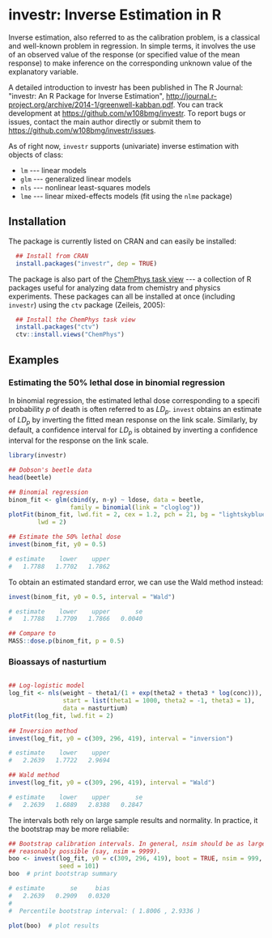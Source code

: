# investr: Inverse Estimation in R

Inverse estimation, also referred to as the calibration problem, is a classical and well-known problem in regression. In simple terms, it involves the use of an observed value of the response (or specified value of the mean response) to make inference on the corresponding unknown value of the explanatory variable. 

A detailed introduction to investr has been published in The R Journal: "investr: An R Package for Inverse Estimation", http://journal.r-project.org/archive/2014-1/greenwell-kabban.pdf. You can track development at https://github.com/w108bmg/investr. To report bugs or issues, contact the main author directly or submit them to https://github.com/w108bmg/investr/issues. 

As of right now, `investr` supports (univariate) inverse estimation with objects of class:

* `lm` --- linear models
* `glm` --- generalized linear models
* `nls` --- nonlinear least-squares models
* `lme` --- linear mixed-effects models (fit using the `nlme` package)

## Installation
The package is currently listed on CRAN and can easily be installed:
```r
  ## Install from CRAN
  install.packages("investr", dep = TRUE)
```
The package is also part of the [ChemPhys task view](http://cran.r-project.org/web/views/ChemPhys.html) --- a collection of R packages useful for analyzing data from chemistry and physics experiments. These packages can all be installed at once (including `investr`) using the `ctv` package (Zeileis, 2005):
```r
  ## Install the ChemPhys task view
  install.packages("ctv")
  ctv::install.views("ChemPhys")
```

## Examples

### Estimating the 50% lethal dose in binomial regression

In binomial regression, the estimated lethal dose corresponding to a specifi probability $p$ of death is often referred to as $LD_p$. `invest` obtains an estimate of $LD_p$ by inverting the fitted mean response on the link scale. Similarly, by default, a confidence interval for $LD_p$ is obtained by inverting a confidence interval for the response on the link scale.
```r
library(investr)

## Dobson's beetle data
head(beetle)

## Binomial regression
binom_fit <- glm(cbind(y, n-y) ~ ldose, data = beetle, 
                 family = binomial(link = "cloglog"))
plotFit(binom_fit, lwd.fit = 2, cex = 1.2, pch = 21, bg = "lightskyblue", 
        lwd = 2)

## Estimate the 50% lethal dose
invest(binom_fit, y0 = 0.5)

# estimate    lower    upper 
#   1.7788   1.7702   1.7862

```

To obtain an estimated standard error, we can use the Wald method instead:
```r
invest(binom_fit, y0 = 0.5, interval = "Wald")

# estimate    lower    upper       se 
#   1.7788   1.7709   1.7866   0.0040

## Compare to 
MASS::dose.p(binom_fit, p = 0.5)
```

### Bioassays of nasturtium

```r

## Log-logistic model
log_fit <- nls(weight ~ theta1/(1 + exp(theta2 + theta3 * log(conc))),
               start = list(theta1 = 1000, theta2 = -1, theta3 = 1),
               data = nasturtium)
plotFit(log_fit, lwd.fit = 2)
           
## Inversion method
invest(log_fit, y0 = c(309, 296, 419), interval = "inversion")

# estimate    lower    upper 
#   2.2639   1.7722   2.9694

## Wald method
invest(log_fit, y0 = c(309, 296, 419), interval = "Wald")  

# estimate    lower    upper       se 
#   2.2639   1.6889   2.8388   0.2847
```

The intervals both rely on large sample results and normality. In practice, it the bootstrap may be more reliabile:
```r
## Bootstrap calibration intervals. In general, nsim should be as large as 
## reasonably possible (say, nsim = 9999).
boo <- invest(log_fit, y0 = c(309, 296, 419), boot = TRUE, nsim = 999, 
              seed = 101)
boo  # print bootstrap summary

# estimate       se     bias 
#   2.2639   0.2909   0.0320 
#
#  Percentile bootstrap interval: ( 1.8006 , 2.9336 )

plot(boo)  # plot results

```